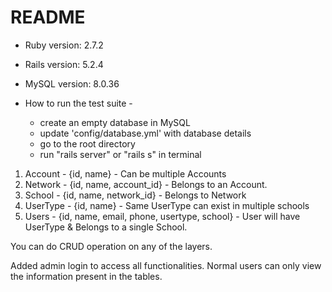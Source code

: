 # README

* Ruby version: 2.7.2

* Rails version: 5.2.4

* MySQL version: 8.0.36

* How to run the test suite -
    - create an empty database in MySQL
    - update 'config/database.yml' with database details
    - go to the root directory
    - run "rails server" or "rails s" in terminal

1. Account - {id, name} - Can be multiple Accounts
2. Network - {id, name, account_id} - Belongs to an Account.
3. School - {id, name, network_id} - Belongs to Network
4. UserType - {id, name} - Same UserType can exist in multiple schools
5. Users - {id, name, email, phone, usertype, school} - User will have UserType & Belongs to a single School.

You can do CRUD operation on any of the layers.

Added admin login to access all functionalities. Normal users can only view the information present in the tables.